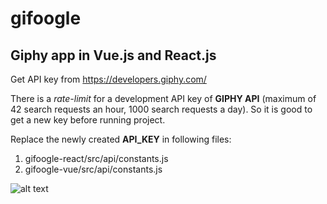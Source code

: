 # gifoogle

## Giphy app in Vue.js and React.js

Get API key from https://developers.giphy.com/

There is a *rate-limit* for a development API key of **GIPHY API** (maximum of 42 search requests an hour, 1000 search requests a day). So it is good to get a new key before running project.

Replace the newly created **API_KEY** in following files:

1. gifoogle-react/src/api/constants.js
2. gifoogle-vue/src/api/constants.js

![alt text](https://user-images.githubusercontent.com/19500703/54367393-1b61a900-4694-11e9-9d48-f92844863010.png)
